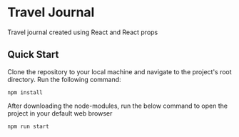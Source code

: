 # Travel Journal

Travel journal created using React and React props

## Quick Start

Clone the repository to your local machine and navigate to the project's root directory.
Run the following command:

```
npm install
```

After downloading the node-modules, run the below command to open the project in your default web browser

```
npm run start
```
